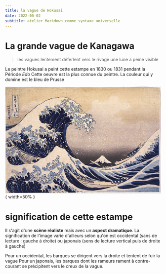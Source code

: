 ```yaml
---
title: la vague de Hokusai
date: 2022-05-02
subtitle: atelier Markdown comme syntaxe universelle
---
```


# La grande vague de Kanagawa

>les vagues
lentement déferlent vers le rivage
une lune à peine visible

Le peintre Hokusai a peint cette estampe en 1830 ou 1831 pendant la
Période *Edo* Cette oeuvre est la plus connue du peintre. La couleur qui
y domine est le bleu de Prusse

![grande vague de Kanagawa](images/wave.jpg){ width=50% }

# signification de cette estampe

Il s'agit d'une **scène réaliste** mais avec un **aspect dramatique**.
La signification de l'image varie d'ailleurs selon qu'on est occidental
(sans de lecture : gauche à droite) ou japonais (sens de lecture
vertical puis de droite à gauche)

Pour un occidental, les barques se dirigent vers la droite et tentent de
fuir la vague Pour un japonais, les barques dont les rameurs rament à
contre-courant se précipitent vers le creux de la vague.
